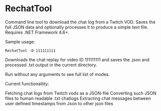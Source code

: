 # RechatTool
Command line tool to download the chat log from a Twitch VOD. Saves the full JSON data and optionally processes it to produce a simple text file. Requires .NET Framework 4.6+.

Sample usage:
```
RechatTool -D 111111111
```
Downloads the chat replay for video ID 111111111 and saves the .json and processed .txt output in the current directory.

Run without any arguments to see full list of modes.

Current functionallity: 

Fetching chat logs from Twitch vods as a JSON-file
Converting such JSON files to human readable .txt chatlogs
Extracting chat messages between user defined timestamps from Json to other json files

